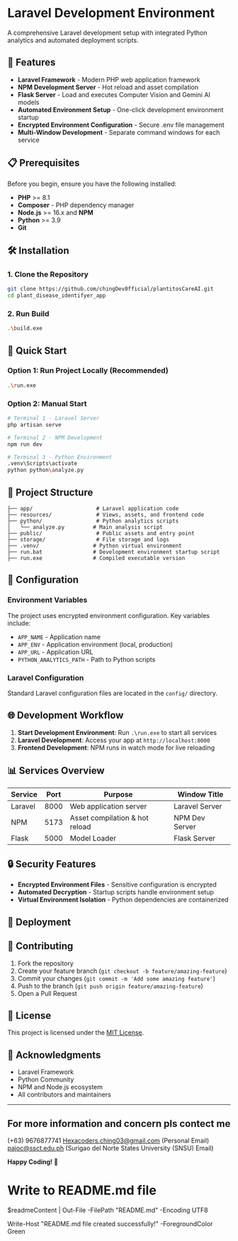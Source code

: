 # Laravel Development Environment

A comprehensive Laravel development setup with integrated Python analytics and automated deployment scripts.

## 🚀 Features

- **Laravel Framework** - Modern PHP web application framework
- **NPM Development Server** - Hot reload and asset compilation
- **Flask Server** - Load and executes Computer Vision and Gemini AI models
- **Automated Environment Setup** - One-click development environment startup
- **Encrypted Environment Configuration** - Secure .env file management
- **Multi-Window Development** - Separate command windows for each service

## 📋 Prerequisites

Before you begin, ensure you have the following installed:

- **PHP** >= 8.1
- **Composer** - PHP dependency manager
- **Node.js** >= 16.x and **NPM**
- **Python** >= 3.9
- **Git**

## 🛠️ Installation

### 1. Clone the Repository
```bash
git clone https://github.com/chingDev0fficial/plantitosCareAI.git
cd plant_disease_identifyer_app
```

### 2. Run Build
```bash
.\build.exe
```

## 🚀 Quick Start

### Option 1: Run Project Locally (Recommended)
```bash
.\run.exe
```

### Option 2: Manual Start
```bash
# Terminal 1 - Laravel Server
php artisan serve

# Terminal 2 - NPM Development
npm run dev

# Terminal 3 - Python Environment
.venv\Scripts\activate
python python\analyze.py
```

## 📁 Project Structure

```
├── app/                    # Laravel application code
├── resources/              # Views, assets, and frontend code
├── python/                 # Python analytics scripts
│   └── analyze.py         # Main analysis script
├── public/                 # Public assets and entry point
├── storage/                # File storage and logs
├── .venv/                 # Python virtual environment
├── run.bat                # Development environment startup script
├── run.exe                # Compiled executable version
```

## 🔧 Configuration

### Environment Variables
The project uses encrypted environment configuration. Key variables include:

- `APP_NAME` - Application name
- `APP_ENV` - Application environment (local, production)
- `APP_URL` - Application URL
- `PYTHON_ANALYTICS_PATH` - Path to Python scripts

### Laravel Configuration
Standard Laravel configuration files are located in the `config/` directory.

## 🌐 Development Workflow

1. **Start Development Environment**: Run `.\run.exe` to start all services
2. **Laravel Development**: Access your app at `http://localhost:8000`
3. **Frontend Development**: NPM runs in watch mode for live reloading

## 📊 Services Overview

| Service | Port | Purpose | Window Title |
|---------|------|---------|--------------|
| Laravel | 8000 | Web application server | Laravel Server |
| NPM | 5173 | Asset compilation & hot reload | NPM Dev Server |
| Flask | 5000 | Model Loader | Flask Server |

## 🔒 Security Features

- **Encrypted Environment Files** - Sensitive configuration is encrypted
- **Automated Decryption** - Startup scripts handle environment setup
- **Virtual Environment Isolation** - Python dependencies are containerized

## 🚀 Deployment

## 🤝 Contributing

1. Fork the repository
2. Create your feature branch (`git checkout -b feature/amazing-feature`)
3. Commit your changes (`git commit -m 'Add some amazing feature'`)
4. Push to the branch (`git push origin feature/amazing-feature`)
5. Open a Pull Request

## 📝 License

This project is licensed under the [MIT License](LICENSE).

## 🙏 Acknowledgments

- Laravel Framework
- Python Community
- NPM and Node.js ecosystem
- All contributors and maintainers

---

## For more information and concern pls contect me
(+63) 9676877741
Hexacoders.ching03@gmail.com (Personal Email)
pajoc@ssct.edu.ph (Surigao del Norte States University (SNSU) Email)

**Happy Coding! 🎉**

# Write to README.md file
$readmeContent | Out-File -FilePath "README.md" -Encoding UTF8

Write-Host "README.md file created successfully!" -ForegroundColor Green
